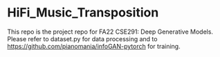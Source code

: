 # HiFi_Music_Transposition
This repo is the project repo for FA22 CSE291: Deep Generative Models. Please refer to dataset.py for data processing and to https://github.com/pianomania/infoGAN-pytorch for training.